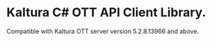 # Kaltura C# OTT API Client Library.
Compatible with Kaltura OTT server version 5.2.8.13966 and above.
